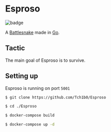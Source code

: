 # Esproso

![badge](https://img.shields.io/github/license/Tch1b0/Esproso)

A [Battlesnake](https://play.battlesnake.com) made in [Go](https://golang.org/).

## Tactic

The main goal of Esproso is to survive.

## Setting up

Esproso is running on port `5001`

```sh
$ git clone https://github.com/Tch1b0/Esproso

$ cd ./Esproso

$ docker-compose build

$ docker-compose up -d
```
